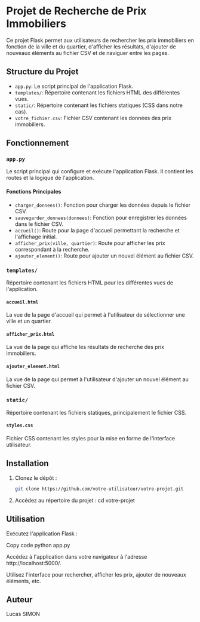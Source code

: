 # Projet de Recherche de Prix Immobiliers

Ce projet Flask permet aux utilisateurs de rechercher les prix immobiliers en fonction de la ville et du quartier, d'afficher les résultats, d'ajouter de nouveaux éléments au fichier CSV et de naviguer entre les pages.

## Structure du Projet

- `app.py`: Le script principal de l'application Flask.
- `templates/`: Répertoire contenant les fichiers HTML des différentes vues.
- `static/`: Répertoire contenant les fichiers statiques (CSS dans notre cas).
- `votre_fichier.csv`: Fichier CSV contenant les données des prix immobiliers.

## Fonctionnement

### `app.py`

Le script principal qui configure et exécute l'application Flask. Il contient les routes et la logique de l'application.

#### Fonctions Principales

- `charger_donnees()`: Fonction pour charger les données depuis le fichier CSV.
- `sauvegarder_donnees(donnees)`: Fonction pour enregistrer les données dans le fichier CSV.
- `accueil()`: Route pour la page d'accueil permettant la recherche et l'affichage initial.
- `afficher_prix(ville, quartier)`: Route pour afficher les prix correspondant à la recherche.
- `ajouter_element()`: Route pour ajouter un nouvel élément au fichier CSV.

### `templates/`

Répertoire contenant les fichiers HTML pour les différentes vues de l'application.

#### `accueil.html`

La vue de la page d'accueil qui permet à l'utilisateur de sélectionner une ville et un quartier.

#### `afficher_prix.html`

La vue de la page qui affiche les résultats de recherche des prix immobiliers.

#### `ajouter_element.html`

La vue de la page qui permet à l'utilisateur d'ajouter un nouvel élément au fichier CSV.

### `static/`

Répertoire contenant les fichiers statiques, principalement le fichier CSS.

#### `styles.css`

Fichier CSS contenant les styles pour la mise en forme de l'interface utilisateur.

## Installation

1. Clonez le dépôt :

   ```bash
   git clone https://github.com/votre-utilisateur/votre-projet.git

2. Accédez au répertoire du projet :
   cd votre-projet

## Utilisation
Exécutez l'application Flask :

Copy code
python app.py

Accédez à l'application dans votre navigateur à l'adresse http://localhost:5000/.

Utilisez l'interface pour rechercher, afficher les prix, ajouter de nouveaux éléments, etc.

## Auteur
Lucas SIMON




